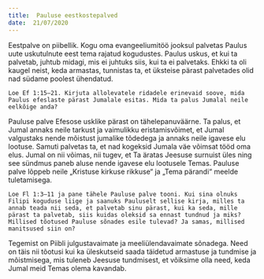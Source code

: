 ```yaml
---
title:  Pauluse eestkostepalved
date:  21/07/2020
---
```


Eestpalve on piibellik. Kogu oma evangeeliumitöö jooksul palvetas Paulus uute uskutulnute eest tema rajatud kogudustes. Paulus uskus, et kui ta palvetab, juhtub midagi, mis ei juhtuks siis, kui ta ei palvetaks. Ehkki ta oli kaugel neist, keda armastas, tunnistas ta, et üksteise pärast palvetades olid nad südame poolest ühendatud.

`Loe Ef 1:15–21. Kirjuta allolevatele ridadele erinevaid soove, mida Paulus efeslaste pärast Jumalale esitas. Mida ta palus Jumalal neile eelkõige anda?`

Pauluse palve Efesose usklike pärast on tähelepanuväärne. Ta palus, et Jumal annaks neile tarkust ja vaimulikku eristamisvõimet, et Jumal valgustaks nende mõistust jumalike tõdedega ja annaks neile igavese elu lootuse. Samuti palvetas ta, et nad kogeksid Jumala väe võimsat tööd oma elus. Jumal on nii võimas, nii tugev, et Ta äratas Jeesuse surnuist üles ning see sündmus paneb aluse nende igavese elu lootusele Temas. Pauluse palve lõppeb neile „Kristuse kirkuse rikkuse“ ja „Tema pärandi“ meelde tuletamisega.

`Loe Fl 1:3–11 ja pane tähele Pauluse palve tooni. Kui sina olnuks Filipi koguduse liige ja saanuks Pauluselt sellise kirja, milles ta annab teada nii seda, et palvetab sinu pärast, kui ka seda, mille pärast ta palvetab, siis kuidas oleksid sa ennast tundnud ja miks? Millised tõotused Pauluse sõnades esile tulevad? Ja samas, millised manitsused siin on?`

Tegemist on Piibli julgustavaimate ja meeliülendavaimate sõnadega. Need on täis nii tõotusi kui ka üleskutseid saada täidetud armastuse ja tundmise ja mõistmisega, mis tuleneb Jeesuse tundmisest, et võiksime olla need, keda Jumal meid Temas olema kavandab.
